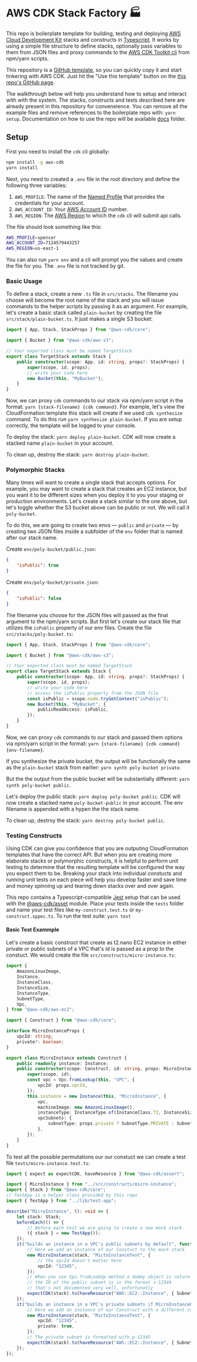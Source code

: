 # AWS CDK Stack Factory 🏭

This repo is boilerplate template for building, testing and deploying [AWS Cloud Development Kit](https://docs.aws.amazon.com/cdk/latest/guide/home.html) stacks and constructs in [Typescript](https://www.typescriptlang.org/). It works by using a simple file structure to define stacks, optionally pass variables to them from JSON files and proxy commands to the [AWS CDK Toolkit cli](https://docs.aws.amazon.com/cdk/latest/guide/tools.html) from npm/yarn scripts.

This repository is a [GitHub template](https://help.github.com/en/github/creating-cloning-and-archiving-repositories/creating-a-repository-from-a-template), so you can quickly copy it and start tinkering with AWS CDK. Just hit the "Use this template" button on the [this repo's GitHub page](https://github.com/spencerbeggs/aws-cdk-stack-factory).

The walkthrough below will help you understand how to setup and interact with with the system. The stacks, constructs and tests described here are already present in this repository for conveneience. You can remove all the example files and remove references to the boilerplate repo with: `yarn setup`. Documentation on how to use the repo will be available [docs](docs) folder.

## Setup

First you need to install the `cdk` cli globally:

```bash
npm install -g aws-cdk
yarn install
```

Next, you need to created a `.env` file in the root directory and define the following three variables:

1. `AWS_PROFILE`: The name of the [Named Profile](https://docs.aws.amazon.com/cli/latest/userguide/cli-configure-profiles.html) that provides the credentials for your account.
2. `AWS_ACCOUNT_ID`: Your [AWS Account ID](https://docs.aws.amazon.com/IAM/latest/UserGuide/console_account-alias.html) number.
3. `AWS_REGION`: The [AWS Region](https://docs.aws.amazon.com/AWSEC2/latest/UserGuide/using-regions-availability-zones.html) to which the `cdk` cli will submit api calls.

The file should look something like this:

```bash
AWS_PROFILE=spencer
AWS_ACCOUNT_ID=7124579443257
AWS_REGION=us-east-1
```

You can also run `yarn env` and a cli will prompt you the values and create the file for you. The `.env` file is not tracked by git.

### Basic Usage

To define a stack, create a new `.ts` file in `src/stacks`. The filename you choose will become the root name of the stack and you will issue commands to the helper scripts by passing it as an argument. For example, let's create a basic stack called `plain-bucket` by creating the file `src/stack/plain-bucket.ts`. It just makes a single S3 bucket:

```typescript
import { App, Stack, StackProps } from "@aws-cdk/core";

import { Bucket } from "@aws-cdk/aws-s3";

// Your exported class must be named TargetStack
export class TargetStack extends Stack {
    public constructor(scope: App, id: string, props?: StackProps) {
        super(scope, id, props);
        // write your code here
        new Bucket(this, "MyBucket");
    }
}
```

Now, we can proxy `cdk` commands to our stack via npm/yarn script in the format: `yarn {stack-filename} {cdk command}`. For example, let's view the CloudFormation template this stack will create if we used `cdk synthesize` command. To do this run `yarn synthesize plain-bucket`. If you are setup correctly, the template will be logged to your console.

To deploy the stack: `yarn deploy plain-bucket`. CDK will now create a stacked name `plain-bucket` in your account.

To clean up, destroy the stack: `yarn destroy plain-bucket`.

### Polymorphic Stacks

Many times will want to create a single stack that accepts options. For example, you may want to create a stack that creates an EC2 instance, but you want it to be different sizes when you deploy it to you your staging or production environments. Let's create a stack similar to the one above, but let's toggle whether the S3 bucket above can be public or not. We will call it `poly-bucket`.

To do this, we are going to create two envs — `public` and `private` — by creating two JSON files inside a subfolder of the `env` folder that is named after our stack name.

Create `env/poly-bucket/public.json`:

```json
{
    "isPublic": true
}
```

Create `env/poly-bucket/private.json`:

```json
{
    "isPublic": false
}
```

The filename you choose for the JSON files will passed as the final argument to the npm/yarn scripts. But first let's create our stack file that utilizes the `isPublic` property of our env files. Create the file `src/stacks/poly-bucket.ts`:

```typescript
import { App, Stack, StackProps } from "@aws-cdk/core";

import { Bucket } from "@aws-cdk/aws-s3";

// Your exported class must be named TargetStack
export class TargetStack extends Stack {
    public constructor(scope: App, id: string, props?: StackProps) {
        super(scope, id, props);
        // write your code here
        // access the isPublic property from the JSON file
        const isPublic = scope.node.tryGetContext("isPublic");
        new Bucket(this, "MyBucket", {
            publicReadAccess: isPublic,
        });
    }
}
```

Now, we can proxy `cdk` commands to our stack and passed them options via npm/yarn script in the format: `yarn {stack-filename} {cdk command} {env-filename}`.

If you synthesize the private bucket, the output will be functionally the same as the `plain-bucket` stack from earlier: `yarn synth poly-bucket private`.

But the the output from the public bucket will be substantially different: `yarn synth poly-bucket public`.

Let's deploy the public stack: `yarn deploy poly-bucket public`. CDK will now create a stacked name `poly-bucket-public` in your account. The env filename is appended with a hypen the the stack name.

To clean up, destroy the stack: `yarn destroy poly-bucket public`.

### Testing Constructs

Using CDK can give you confidence that you are outputing CloudFormation templates that have the correct API. But when you are creating more elaborate stacks or polymorphic constructs, it is helpful to perform unit testing to determine that the resulting template will be configured the way you expect them to be. Breaking your stack into individual constucts and running unit tests on each piece will help you develop faster and save time and money spinning up and tearing down stacks over and over again.

This repo contains a Typescript-compatible [Jest](https://jestjs.io/) setup that can be used with the [@aws-cdk/asset](https://www.npmjs.com/package/@aws-cdk/assert) module. Place your tests inside the `tests` folder and name your test files like `my-construct.test.ts` or `my-construct.sppec.ts`. To run the test suite: `yarn test`

#### Basic Test Exammple

Let's create a basic construct that create as t2.nano EC2 instance in either private or public subnets of a VPC that's id is passed as a prop to the constuct. We would create the file `src/constructs/micro-instance.ts`:

```typescript
import {
    AmazonLinuxImage,
    Instance,
    InstanceClass,
    InstanceSize,
    InstanceType,
    SubnetType,
    Vpc,
} from "@aws-cdk/aws-ec2";

import { Construct } from "@aws-cdk/core";

interface MicroInstanceProps {
    vpcId: string;
    private?: boolean;
}

export class MicroInstance extends Construct {
    public readonly instance: Instance;
    public constructor(scope: Construct, id: string, props: MicroInstanceProps) {
        super(scope, id);
        const vpc = Vpc.fromLookup(this, "VPC", {
            vpcId: props.vpcId,
        });
        this.instance = new Instance(this, "MicroInstance", {
            vpc,
            machineImage: new AmazonLinuxImage(),
            instanceType: InstanceType.of(InstanceClass.T2, InstanceSize.NANO),
            vpcSubnets: {
                subnetType: props.private ? SubnetType.PRIVATE : SubnetType.PUBLIC,
            },
        });
    }
}
```

To test all the possible permutations our our constuct we can create a test file `tests/micro-instance.test.ts`:

```typescript
import { expect as expectCDK, haveResource } from "@aws-cdk/assert";

import { MicroInstance } from "../src/constructs/micro-instance";
import { Stack } from "@aws-cdk/core";
// TestApp is a helper class provided by this repo
import { TestApp } from "../lib/test-app";

describe("MicroInstance", (): void => {
    let stack: Stack;
    beforeEach(() => {
        // Before each test we are going to create a new mock stack
        ({ stack } = new TestApp());
    });
    it("builds an instance in a VPC's public subnets by default", function(): void {
        // Here we add an instance of our Constuct to the mock stack
        new MicroInstance(stack, "MictoInstanceTest", {
            // the vpcId doesn't matter here
            vpcId: "12345",
        });
        // When you use Vpc.fromLookUp method a dummy object is return in testing
        // the ID of the public subnet is in the format s-12344
        // that's not documented very well, unfortunatly
        expectCDK(stack).to(haveResource("AWS::EC2::Instance", { SubnetId: "s-12345" }));
    });
    it("builds an instance in a VPC's private subnets if MicroInstanceProps.private is true", function(): void {
        // Here we add an instance of our Construct with a different configuration to another mock stack
        new MicroInstance(stack, "MictoInstanceTest", {
            vpcId: "12345",
            private: true,
        });
        // The private subnet is formatted with p-12345
        expectCDK(stack).to(haveResource("AWS::EC2::Instance", { SubnetId: "p-12345" }));
    });
});
```
